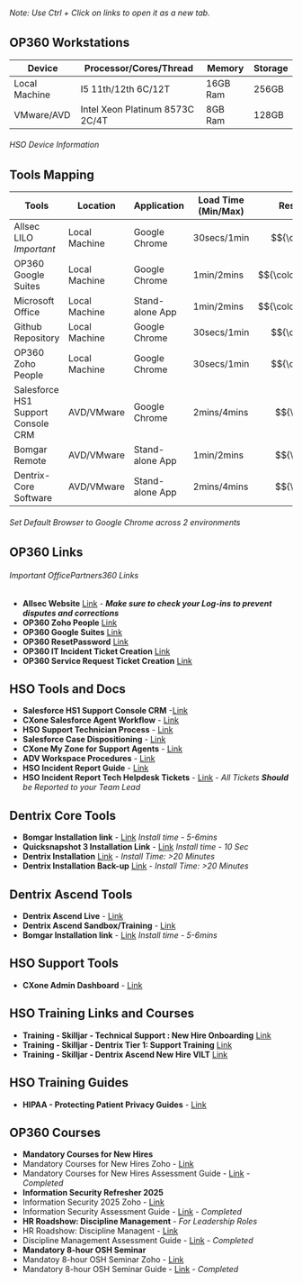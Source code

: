 ###### *Note: Use Ctrl + Click on links to open it as a new tab.*
## **OP360 Workstations**

| Device        | Processor/Cores/Thread           | Memory           | Storage |
|---------------|----------------------------------|------------------|---------|
| Local Machine | I5 11th/12th 6C/12T              | 16GB Ram         | 256GB   |
| VMware/AVD    | Intel Xeon Platinum 8573C 2C/4T  | 8GB Ram          | 128GB   |
###### *HSO Device Information*

## **Tools Mapping**

| Tools                            | Location      | Application                               | Load Time (Min/Max)         | Resource Allocation                    | Link                                                        |
|----------------------------------|---------------|-------------------------------------------|-----------------------------|----------------------------------------|-------------------------------------------------------------|
|Allsec LILO *Important*           | Local Machine | Google Chrome                             |  30secs/1min                | $${\color{green}Low}$$                 | [Link](https://www.allsechro.ph/OP360/Common/HomePage.aspx) |
|OP360 Google Suites               | Local Machine | Google Chrome                             |  1min/2mins                 | $${\color{yellow}Moderate}$$           | [Link](https://mail.google.com/mail/u/0/?pli=1#inbox)                                                            |
|Microsoft Office                  | Local Machine | Stand-alone App                           |  1min/2mins                 | $${\color{yellow}Moderate}$$           |                                                             |
|Github Repository                 | Local Machine | Google Chrome                             |  30secs/1min                | $${\color{green}Low}$$                 | [Link](https://github.com/Aira1105/HSO-Tech)                                                            |
|OP360 Zoho People                 | Local Machine | Google Chrome                             |  30secs/1min                | $${\color{green}Low}$$                 | [Link](https://people.zoho.com/ops360/zp#home/myspace/overview-profile)                                                           |
|Salesforce HS1 Support Console CRM| AVD/VMware    | Google Chrome                             |  2mins/4mins                | $${\color{red}High}$$                  | [Link](https://henryscheinone.lightning.force.com/lightning/page/home)                                                            |
|Bomgar Remote                     | AVD/VMware    | Stand-alone App                           |  1min/2mins                 | $${\color{red}High}$$                  |                                                             |
|Dentrix-Core Software             | AVD/VMware    | Stand-alone App                           |  2mins/4mins                | $${\color{red}High}$$                  |                                                             |
###### *Set Default Browser to Google Chrome across 2 environments*

## **OP360 Links**
###### *Important OfficePartners360 Links*
- **Allsec Website** [Link](https://www.allsechro.ph/OP360/Common/HomePage.aspx) - ***Make sure to check your Log-ins to prevent disputes and corrections***
- **OP360 Zoho People** [Link](https://people.zoho.com/ops360/zp#home/myspace/overview-profile)
- **OP360 Google Suites** [Link](https://mail.google.com/mail/u/0/?pli=1#inbox)
- **OP360 ResetPassword** [Link](https://resetpw.officepartners360.com/authorization.do)
- **OP360 IT Incident Ticket Creation** [Link](https://servicedesk.officepartners360.com/support/tickets/new)
- **OP360 Service Request Ticket Creation** [Link](https://servicedesk.officepartners360.com/support/catalog/items?popular=true)
## **HSO Tools and Docs**
- **Salesforce HS1 Support Console CRM** -[Link](https://henryscheinone.lightning.force.com/lightning/page/home)
- **CXone Salesforce Agent Workflow** - [Link](https://henryschein1.sharepoint.com/sites/CustomerServicesSOPs/Shared%20Documents/Forms/AllItems.aspx?id=%2Fsites%2FCustomerServicesSOPs%2FShared%20Documents%2FCXone%2FSalesforce%20Agent%2FCXone%20Salesforce%20Agent%20Workflow%2Epdf&parent=%2Fsites%2FCustomerServicesSOPs%2FShared%20Documents%2FCXone%2FSalesforce%20Agent)
- **HSO Support Technician Process** - [Link](https://henryschein1.sharepoint.com/sites/CustomerServicesSOPs/Shared%20Documents/Forms/AllItems.aspx?id=%2Fsites%2FCustomerServicesSOPs%2FShared%20Documents%2FSupport%20Technicians%2FSupport%20Technician%20Process%2Epdf&parent=%2Fsites%2FCustomerServicesSOPs%2FShared%20Documents%2FSupport%20Technicians)
- **Salesforce Case Dispositioning** - [Link](https://henryschein1.sharepoint.com/sites/CustomerServicesSOPs/Shared%20Documents/Forms/AllItems.aspx?id=%2Fsites%2FCustomerServicesSOPs%2FShared%20Documents%2FSupport%20Technicians%2FSalesforce%20Case%20Dispositioning%2Epdf&parent=%2Fsites%2FCustomerServicesSOPs%2FShared%20Documents%2FSupport%20Technicians)
- **CXone My Zone for Support Agents** - [Link](https://henryschein1.sharepoint.com/sites/CustomerServicesSOPs/Shared%20Documents/Forms/AllItems.aspx?id=%2Fsites%2FCustomerServicesSOPs%2FShared%20Documents%2FCXone%2FCXone%20My%20Zone%20for%20Support%20Agents%2Epdf&parent=%2Fsites%2FCustomerServicesSOPs%2FShared%20Documents%2FCXone)
- **ADV Workspace Procedures** - [Link](https://henryschein1.sharepoint.com/sites/CustomerServicesSOPs/Shared%20Documents/Forms/AllItems.aspx?id=%2Fsites%2FCustomerServicesSOPs%2FShared%20Documents%2FTraining%2FWork%20Instructions%2FAVD%20Workspace%20Process%2Epdf&parent=%2Fsites%2FCustomerServicesSOPs%2FShared%20Documents%2FTraining%2FWork%20Instructions)
- **HSO Incident Report Guide** - [Link](https://docs.google.com/document/d/1o2ZXuiT_2iye9N4t4VNB28ZrhBL47E5siRtJSUkk7pc/edit?tab=t.0)
- **HSO Incident Report Tech Helpdesk Tickets** - [Link](https://docs.google.com/spreadsheets/d/1rpar5qKJFCiKN3rA4x0dxiXBYUqHiSY535hcTEC0QL4/edit?gid=0#gid=0) - *All Tickets **Should** be Reported to your Team Lead*
## **Dentrix Core Tools**
- **Bomgar Installation link** - [Link](https://drive.google.com/file/d/1NnUVNIHMLOhLwGQrGc3UY6U5R20QgRog/view?usp=drive_link) *Install time - 5-6mins*
- **Quicksnapshot 3 Installation Link** - [Link](https://drive.google.com/file/d/1hU_WHQWeoz5O4lQdkv_SJ08VrryfKPvy/view?usp=drive_link)  *Install time - 10 Sec*
- **Dentrix Installation** [Link](https://henryschein1-my.sharepoint.com/:u:/g/personal/cylvon_drake_henryscheinone_com/EYH_67Ecsz5JhIaZke5FTlwB4O5BXIVEUI91VUIQU0I33w?e=cRzuRL) - *Install Time: >20 Minutes*
- **Dentrix Installation Back-up** [Link](https://drive.google.com/file/d/1juZcJBprVLatppJvkCdk1nDdD78ZC5nV/view?usp=drive_link) - *Install Time: >20 Minutes*
## **Dentrix Ascend Tools**
- **Dentrix Ascend Live** - [Link](https://live.dentrixascend.com/login)
- **Dentrix Ascend Sandbox/Training** - [Link](https://beta.gryphondds.com/pm#/dashboard)
- **Bomgar Installation link** - [Link](https://drive.google.com/file/d/1NnUVNIHMLOhLwGQrGc3UY6U5R20QgRog/view?usp=drive_link) *Install time - 5-6mins*
## **HSO Support Tools**
- **CXone Admin Dashboard** - [Link](https://cxone.niceincontact.com)
## **HSO Training Links and Courses**
- **Training - Skilljar - Technical Support : New Hire Onboarding** [Link](https://hso.skilljar.com/path/technical-support-new-hire-onboarding-series)
- **Training - Skilljar - Dentrix Tier 1: Support Training** [Link](https://hso.skilljar.com/dentrix-tier-1-support-training)
- **Training - Skilljar - Dentrix Ascend New Hire VILT** [Link](https://hso.skilljar.com/dentrix-ascend-new-hire-vilt/152775)
## **HSO Training Guides**
- **HIPAA - Protecting Patient Privacy Guides** - [Link](https://docs.google.com/spreadsheets/d/1jDa10lR0u9Gi9n_5PA_D9ePFCEjdWw4EhznXVwMkxaY/edit?gid=263501395#gid=263501395)
## **OP360 Courses** 
- **Mandatory Courses for New Hires**
- Mandatory Courses for New Hires Zoho - [Link](https://people.op360.com/ops360/training#lms-view/course/619096000106698857/module)
- Mandatory Courses for New Hires Assessment Guide - [Link](https://docs.google.com/spreadsheets/d/1jDa10lR0u9Gi9n_5PA_D9ePFCEjdWw4EhznXVwMkxaY/edit?gid=268678928#gid=268678928) - *Completed*
- **Information Security Refresher 2025**
- Information Security 2025 Zoho - [Link](https://people.op360.com/ops360/training#lms-view/course/619096000248822639/overview)
- Information Security Assessment Guide - [Link](https://docs.google.com/spreadsheets/d/1jDa10lR0u9Gi9n_5PA_D9ePFCEjdWw4EhznXVwMkxaY/edit?gid=0#gid=0) - *Completed*
- **HR Roadshow: Discipline Management**        -     *For Leadership Roles*
- HR Roadshow: Discipline Managent - [Link](https://people.op360.com/ops360/training#lms-view/course/619096000107703201/overview)
- Discipline Management Assessment Guide - [Link](https://docs.google.com/spreadsheets/d/1jDa10lR0u9Gi9n_5PA_D9ePFCEjdWw4EhznXVwMkxaY/edit?gid=980605503#gid=980605503) - *Completed*
- **Mandatory 8-hour OSH Seminar**
- Mandatoy 8-hour OSH Seminar Zoho - [Link](https://people.zoho.com/ops360/training#lms-view/course/619096000103264566/module)
- Mandatory 8-hour OSH Seminar Guide - [Link](https://docs.google.com/spreadsheets/d/1jDa10lR0u9Gi9n_5PA_D9ePFCEjdWw4EhznXVwMkxaY/edit?gid=297718934#gid=297718934) - *Completed*



